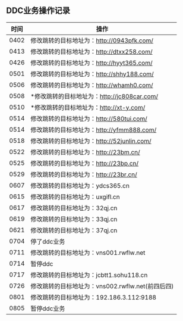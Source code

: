 ## DDC业务操作记录

| 时间 | 操作 |
|--------|--------|
|    0402    | 修改跳转的目标地址为：http://0943pfk.com/       |
|    0413    | 修改跳转的目标地址为：http://dtxx258.com/       |
|    0426    | 修改跳转的目标地址为：http://hyyt365.com/       |
|    0501    | 修改跳转的目标地址为：http://shhy188.com/       |
|    0506    | 修改跳转的目标地址为：http://whamh0.com/       |
|    0508    | *修改跳转的目标地址为：http://jc808car.com/       |
|    0510    | *修改跳转的目标地址为：http://xt-y.com/       |
|    0514    | 修改跳转的目标地址为：http://580tui.com/       |
|    0514    | 修改跳转的目标地址为：http://yfmm888.com/       |
|    0518    | 修改跳转的目标地址为：http://52junlin.com/       |
|    0522    | 修改跳转的目标地址为：http://23bm.cn/       |
|    0525    | 修改跳转的目标地址为：http://23bp.cn/       |
|    0529    | 修改跳转的目标地址为：http://23br.cn/       |
|    0607    | 修改跳转的目标地址为：ydcs365.cn        |
|    0615    | 修改跳转的目标地址为：uxgifl.cn      |
|    0617    | 修改跳转的目标地址为：32qj.cn      |
|    0619    | 修改跳转的目标地址为：33qj.cn      |
|    0621    | 修改跳转的目标地址为：37qj.cn      |
|    0704    | 停了ddc业务      |
|    0711    | 修改跳转的目标地址为：vns001.rwflw.net      |
|    0714    | 暂停ddc      |
|    0717    | 修改跳转的目标地址为：jcbtt1.sohu118.cn     |
|    0726    | 修改跳转的目标地址为：vns002.rwflw.net(前四后四)      |
|    0801    | 修改跳转的目标地址为：192.186.3.112:9188      |
|    0805    | 暂停ddc业务      |